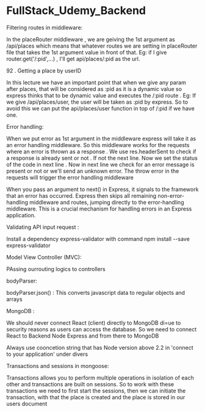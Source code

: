 # FullStack_Udemy_Backend

Filtering routes in middleware:

In the placeRouter middleware , we are geiving the 1st argument as /api/places which means that whatever routes we are setting in placeRouter file that takes the 1st argument value in front of that. Eg: if I give router.get('/:pid',...) , I'll get api/places/:pid as the url.

92 . Getting a place by userID

In this lecture we have an important point that when we give any param after places, that will be considered as :pid as it is a dynamic value so express thinks that to be dynamic value and executes the /:pid route . Eg: If we give /api/places/user, the user will be taken as :pid by express. So to avoid this we can put the api/places/user function in top of /:pid if we have one.

Error handling:

When we put error as 1st argument in the middleware express will take it as an error handling middleware. So this middleware works for the requests where an error is thrown as a response .
We use res.headerSent to check if a response is already sent or not . If not the next line. Now we set the status of the code in next line . Now in next line we check for an error message is present or not or we'll send an unknown error. 
The throw error in the requests will trigger the error handling middleware

When you pass an argument to next() in Express, it signals to the framework that an error has occurred. Express then skips all remaining non-error-handling middleware and routes, jumping directly to the error-handling middleware. This is a crucial mechanism for handling errors in an Express application.

Validating API input request :

Install a dependency express-validator with command npm install --save express-validator

Model View Controller (MVC):

PAssing ourrouting logics to controllers

bodyParser: 

bodyParser.json() : This converts javascript data to regular objects and arrays


MongoDB :

We should never connect React (client) directly to MongoDB di=ue to security reasons as users can access the database. So we need to connect React to Backend Node Express and from there to MongoDB

Always use cooncetion string that has Node version above 2.2 in 'connect to your application' under divers

Transactions and sessions in mongoose:

Transactions allows you to perform multiple operations in isolation of each other and transactions are built on sessions. So to work with these transactions we need to first start the sessions, then we can initiate the transaction, with that the place is created and the place is stored in our users document